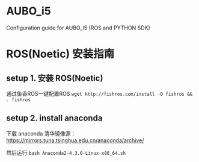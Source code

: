 # AUBO_i5
Configuration guide for AUBO_I5 (ROS and PYTHON SDK)

# ROS(Noetic) 安装指南

## setup 1. 安装 ROS(Noetic)
通过鱼香ROS一键配置ROS
`wget http://fishros.com/install -O fishros && . fishros`

## setup 2. install anaconda
下载 anaconda 清华镜像源：<https://mirrors.tuna.tsinghua.edu.cn/anaconda/archive/>

然后运行
`bash Anaconda2-4.3.0-Linux-x86_64.sh`
